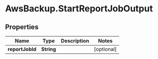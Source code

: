 # AwsBackup.StartReportJobOutput

## Properties

Name | Type | Description | Notes
------------ | ------------- | ------------- | -------------
**reportJobId** | **String** |  | [optional] 


